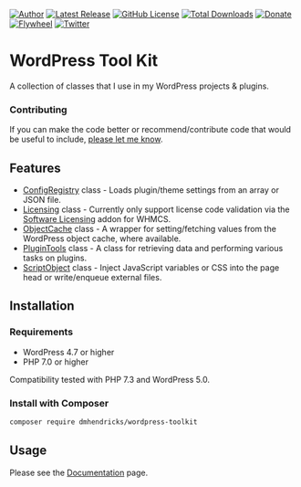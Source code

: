[![Author](https://img.shields.io/badge/author-Daniel%20M.%20Hendricks-blue.svg?colorB=9900cc&style=flat-square)](https://www.danhendricks.com/?utm_source=github.com&utm_medium=campaign&utm_content=button&utm_campaign=dmhendricks%2Fwordpress-toolkit)
[![Latest Release](https://img.shields.io/github/release/dmhendricks/wordpress-toolkit.svg?style=flat-square)](https://github.com/dmhendricks/wordpress-toolkit/releases)
[![GitHub License](https://img.shields.io/badge/license-GPLv2-yellow.svg?style=flat-square)](https://raw.githubusercontent.com/dmhendricks/wordpress-toolkit/master/LICENSE)
[![Total Downloads](https://img.shields.io/packagist/dt/dmhendricks/wordpress-toolkit.svg?style=flat-square)](https://packagist.org/packages/dmhendricks/wordpress-toolkit)
[![Donate](https://img.shields.io/badge/Donate-PayPal-green.svg?style=flat-square)](https://paypal.me/danielhendricks)
[![Flywheel](https://img.shields.io/badge/style-Flywheel-green.svg?style=flat-square&label=get%20hosted&colorB=AE2A21)](https://share.getf.ly/e25g6k?utm_source=github.com&utm_medium=campaign&utm_content=button&utm_campaign=dmhendricks%2Fwordpress-toolkit)
[![Twitter](https://img.shields.io/twitter/url/https/github.com/dmhendricks/wordpress-toolkit.svg?style=social)](https://twitter.com/danielhendricks)

# WordPress Tool Kit

A collection of classes that I use in my WordPress projects & plugins.

### Contributing

If you can make the code better or recommend/contribute code that would be useful to include, [please let me know](https://github.com/dmhendricks/wordpress-toolkit/issues).

## Features

* [ConfigRegistry](https://github.com/dmhendricks/wordpress-toolkit/wiki/ConfigRegistry) class - Loads plugin/theme settings from an array or JSON file.
* [Licensing](https://github.com/dmhendricks/wordpress-toolkit/wiki/Licensing) class - Currently only support license code validation via the [Software Licensing](https://www.whmcs.com/software-licensing/?utm_source=github.com&utm_medium=referral&utm_content=link&utm_campaign=dmhendricks%2Fwordpress-toolkit) addon for WHMCS.
* [ObjectCache](https://github.com/dmhendricks/wordpress-toolkit/wiki/ObjectCache) class - A wrapper for setting/fetching values from the WordPress object cache, where available.
* [PluginTools](https://github.com/dmhendricks/wordpress-toolkit/wiki/PluginTools) class - A class for retrieving data and performing various tasks on plugins.
* [ScriptObject](https://github.com/dmhendricks/wordpress-toolkit/wiki/ScriptObject) class - Inject JavaScript variables or CSS into the page head or write/enqueue external files.

## Installation

### Requirements

* WordPress 4.7 or higher
* PHP 7.0 or higher

Compatibility tested with PHP 7.3 and WordPress 5.0.

### Install with Composer

```bash
composer require dmhendricks/wordpress-toolkit
```

## Usage

Please see the [Documentation](https://github.com/dmhendricks/wordpress-toolkit/wiki) page.
